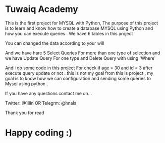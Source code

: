 # Tuwaiq Academy
This is the first project for MYSQL with Python, The purpose of this project is to learn and know how to create a database MYSQL using Python and how you can execute queries . We have 6 tables in this project

You can changed the data according to your will

And we have hare 5 Select Queries For more than one type of selection and we have Update Query For one type and Delete Query with using 'Where'

And i do some code in this project For check if age = 30 and id = 3 after execute query update or not . this is not my goal from this is project , my goal is to know how we can configuration and sending some queries to Mysql using python .

If you have any questions contact me on...

Twitter: @1lIln OR Telegrm: @hnals

Thank you for read
# Happy coding :)
